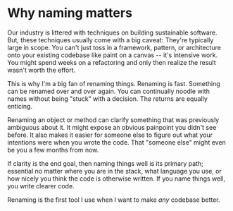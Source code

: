# Why naming matters

Our industry is littered with techniques on building sustainable software. But, these techniques usually come with a big caveat: They're typically large in scope. You can't just toss in a framework, pattern, or architecture onto your existing codebase like paint on a canvas -- it's intensive work. You might spend weeks on a refactoring and only then realize the result wasn't worth the effort.

This is why I'm a big fan of renaming things. Renaming is fast. Something can be renamed over and over again. You can continually noodle with names without being "stuck" with a decision. The returns are equally enticing.

Renaming an object or method can clarify something that was previously ambiguous about it. It might expose an obvious painpoint you didn't see before. It also makes it easier for someone else to figure out what your intentions were when you wrote the code. That "someone else" might even be you a few months from now.

If clarity is the end goal, then naming things well is its primary path; essential no matter where you are in the stack, what language you use, or how nicely you think the code is otherwise written. If you name things well, you write clearer code. 

Renaming is the first tool I use when I want to make _any_ codebase better.
